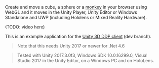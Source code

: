 Create and move a cube, a sphere or a [monkey](https://en.wikipedia.org/wiki/Blender_(software)#Suzanne) in your browser using WebGL and it moves in the Unity Player, Unity Editor or Windows Standalone and UWP (including Hololens or Mixed Reality Hardware).

(TODO: video here)

This is an example application for the [Unity 3D DDP client](https://github.com/green-coder/unity3d-ddp-client) (dev branch).

> Note that this needs Unity 2017 or newer for .Net 4.6 

> Tested with Unity 2017.3.0f3, Windows SDK 10.0.16299.0, Visual Studio 2017 in the Unity Editor, on a Windows PC and on HoloLens.